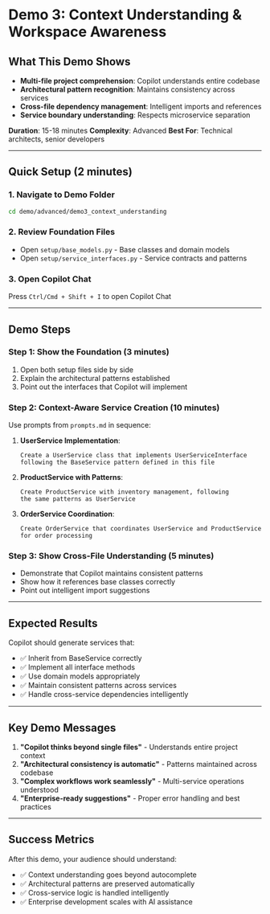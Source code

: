 # Demo 3: Context Understanding & Workspace Awareness

## What This Demo Shows

- **Multi-file project comprehension**: Copilot understands entire codebase
- **Architectural pattern recognition**: Maintains consistency across services
- **Cross-file dependency management**: Intelligent imports and references
- **Service boundary understanding**: Respects microservice separation

**Duration**: 15-18 minutes
**Complexity**: Advanced
**Best For**: Technical architects, senior developers

---

## Quick Setup (2 minutes)

### 1. Navigate to Demo Folder

```bash
cd demo/advanced/demo3_context_understanding
```

### 2. Review Foundation Files

- Open `setup/base_models.py` - Base classes and domain models
- Open `setup/service_interfaces.py` - Service contracts and patterns

### 3. Open Copilot Chat

Press `Ctrl/Cmd + Shift + I` to open Copilot Chat

---

## Demo Steps

### Step 1: Show the Foundation (3 minutes)

1. Open both setup files side by side
2. Explain the architectural patterns established
3. Point out the interfaces that Copilot will implement

### Step 2: Context-Aware Service Creation (10 minutes)

Use prompts from `prompts.md` in sequence:

1. **UserService Implementation**:

   ```text
   Create a UserService class that implements UserServiceInterface
   following the BaseService pattern defined in this file
   ```

2. **ProductService with Patterns**:

   ```text
   Create ProductService with inventory management, following
   the same patterns as UserService
   ```

3. **OrderService Coordination**:
   ```text
   Create OrderService that coordinates UserService and ProductService
   for order processing
   ```

### Step 3: Show Cross-File Understanding (5 minutes)

- Demonstrate that Copilot maintains consistent patterns
- Show how it references base classes correctly
- Point out intelligent import suggestions

---

## Expected Results

Copilot should generate services that:

- ✅ Inherit from BaseService correctly
- ✅ Implement all interface methods
- ✅ Use domain models appropriately
- ✅ Maintain consistent patterns across services
- ✅ Handle cross-service dependencies intelligently

---

## Key Demo Messages

1. **"Copilot thinks beyond single files"** - Understands entire project context
2. **"Architectural consistency is automatic"** - Patterns maintained across codebase
3. **"Complex workflows work seamlessly"** - Multi-service operations understood
4. **"Enterprise-ready suggestions"** - Proper error handling and best practices

---

## Success Metrics

After this demo, your audience should understand:

- ✅ Context understanding goes beyond autocomplete
- ✅ Architectural patterns are preserved automatically
- ✅ Cross-service logic is handled intelligently
- ✅ Enterprise development scales with AI assistance
